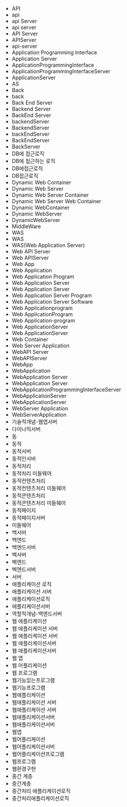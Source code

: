 ﻿- API
- api
- api Server
- api server
- API Server
- APIServer
- api-server
- Application Programming Interface
- Application Server 
- ApplicationProgrammingInterface
- ApplicationProgrammingInterfaceServer
- ApplicationServer 
- AS
- Back
- back
- Back End Server
- Backend Server
- BackEnd Server
- backendServer
- BackendServer
- backEndServer
- BackEndServer
- BackServer
- DB에 접근로직
- DB에 접근하는 로직
- DB에접근로직
- DB접근로직
- Dynamic Web Container
- Dynamic Web Server
- Dynamic Web Server Container
- Dynamic Web Server Web Container
- Dynamic WebContainer
- Dynamic WebServer
- DynamicWebServer
- MiddleWare
- WAS
- WAS
- WAS(Web Application Server)
- Web API Server
- Web APIServer
- Web App
- Web Application
- Web Application Program
- Web Application Server
- Web Application Server 
- Web Application Server Program
- Web Application Server Software
- Web Applicationprogram
- Web ApplicationProgram
- Web Application-program
- Web ApplicationServer
- Web ApplicationServer 
- Web Container
- Web Server Application
- WebAPI Server
- WebAPIServer
- WebApp
- WebApplication
- WebApplication Server
- WebApplication Server 
- WebApplicationProgrammingInterfaceServer
- WebApplicationServer
- WebApplicationServer
- WebServer Application
- WebServerApplication
- 기술적개념-웹앱서버
- 다이나믹서버
- 동
- 동적
- 동적서버
- 동적인서버
- 동적처리
- 동적처리 미들웨어
- 동적컨텐츠처리
- 동적컨텐츠처리 미들웨어
- 동적콘텐츠처리
- 동적콘텐츠처리 미들웨어
- 동적페이지
- 동적페이지서버
- 미들웨어
- 백서버
- 백엔드
- 백엔드서버
- 벡서버
- 벡엔드
- 벡엔드서버
- 서버
- 애플리케이션 로직
- 애플리케이션 서버
- 애플리케이션로직
- 애플리케이션서버
- 역할적개념-백엔드서버
- 웹 애플리케이션
- 웹 애플리케이션 서버
- 웹 애플리케이션 서버
- 웹 애플리케이션서버
- 웹 애플리케이션서버
- 웹 앱
- 웹 어플리케이션
- 웹 프로그램
- 웹기능있는프로그램
- 웹기능프로그램
- 웹애플리케이션
- 웹애플리케이션 서버
- 웹애플리케이션 서버
- 웹애플리케이션서버
- 웹애플리케이션서버
- 웹앱
- 웹어플리케이션
- 웹어플리케이션서버
- 웹어플리케이션프로그램
- 웹프로그램
- 웹환경구현
- 중간 계층
- 중간계층
- 중간처리 애플리케이션로직
- 중간처리애플리케이션로직
